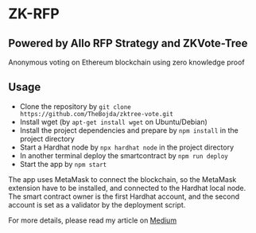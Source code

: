 # ZK-RFP 
## Powered by Allo RFP Strategy and ZKVote-Tree

Anonymous voting on Ethereum blockchain using zero knowledge proof

## Usage

- Clone the repository by `git clone https://github.com/TheBojda/zktree-vote.git`
- Install wget (by `apt-get install wget` on Ubuntu/Debian)
- Install the project dependencies and prepare by `npm install` in the project directory
- Start a Hardhat node by `npx hardhat node` in the project directory
- In another terminal deploy the smartcontract by `npm run deploy`
- Start the app by `npm start`

The app uses MetaMask to connect the blockchain, so the MetaMask extension have to be installed, and connected to the Hardhat local node. The smart contract owner is the first Hardhat account, and the second account is set as a validator by the deployment script.

For more details, please read my article on [Medium](https://thebojda.medium.com/how-i-built-an-anonymous-voting-system-on-the-ethereum-blockchain-using-zero-knowledge-proof-d5ab286228fd)
